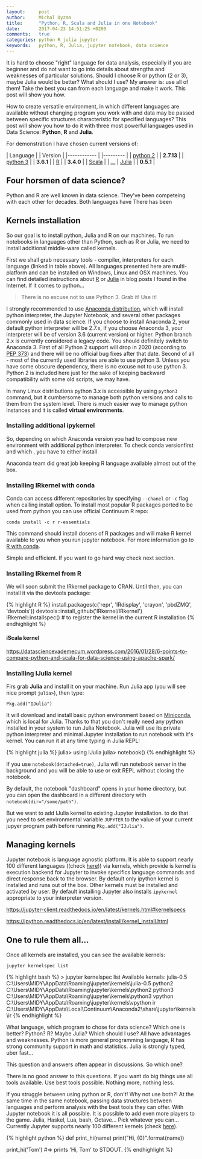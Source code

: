 ```yaml
---
layout:     post
author:     Michal Dyzma
title:      "Python, R, Scala and Julia in one Notebook"
date:       2017-04-23 14:51:25 +0200
comments:   true
categories: python R julia jupyter
keywords:   python, R, Julia, jupyter notebook, data science
---
```


It is hard to choose "right" language for data analysis, especially if you are beginner and do not want to go into details about strengths and weaknesses of particular solutions. Should I choose R or python (2 or 3), maybe Julia would be better?  What should I use? My answer is: use all of them! Take the best you can from each language and make it work. This post will show you how.


How to create versatile environment, in which different languages are available without changing program you work with and data may be passed between specific structures characteristic for specified languages? This post will show you how to do it with three most powerful languages used in Data Science: __Python__, __R__ and __Julia__.

For demonstration I have chosen current versions of:

| Language              | | Version    |
|------------           | |---------   |
| [python 2][python2]    | | __2.7.13__ |
| [python 3][python3]    | | __3.6.1__  |
| [R][rlang]            | | __3.4.0__  |
| [Scala][scala]        | | __
| [Julia][julia]        | | __0.5.1__  |

## Four horsmen of data science?

Python and R are well known in data science. They've been competeing with each other for decades. Both languages have  There has been 


## Kernels installation

So our goal is to install python, Julia and R on our machines. To run notebooks in languages other than Python, such as R or Julia, we need to install additional middle-ware called kernels. 

First we shall grab necessary tools - compiler, interpreters for each language (linked in table above). All languages presented here are multi-platform and can be installed on Windows, Linux and OSX machines. You can find detailed instructions about [R](http://www.jason-french.com/blog/2013/03/11/installing-r-in-linux/) or [Julia](https://julialang.org/downloads/platform.html) in blog posts I found in the Internet. If it comes to python...

> There is no excuse not to use Python 3. Grab it! Use it!

I strongly recommended to use [Anaconda distribution][anaconda], which will install python interpreter, the Jupyter Notebook, and several other packages commonly used in data science. If you choose to install Anaconda 2, your default python interpreter will be 2.7.x, If you choose Anaconda 3, your interpreter will be of version 3.6 (current version) or higher. Python branch 2.x is currently considered a legacy code. You should definitely switch to Anaconda 3. First of all Python 2 support will drop in 2020 (according to [PEP 373][pep373]) and there will be no official bug fixes after that date. Second of all - most of the currently used libraries are able to use python 3. Unless you have some obscure dependency, there is no excuse not to use python 3. Python 2 is included here just for the sake of keeping backward compatibility with some old scripts, we may have.

In many Linux distributions python 3.x is accessible by using `python3` command, but it cumbersome to manage both python versions and calls to them from the system level. There is much easier way to manage python instances and it is called __virtual environments__.

### Installing additional ipykernel


So, depending on which Anaconda version you had to compose new environment with additional python interpreter. To check conda versionfirst and which , you have to either install 


Anaconda team did great job keeping R language available almost out of the box. 



### Installing IRkernel with conda

Conda can access different repositories by specifying `--chanel` or `-c` flag when calling install option. To install most popular R packages ported to be used from python you can use official Continuum R repo:

```conda install -c r r-essentials```

This command should install dosens of R packages and will make R kernel available to you when you run jupyter notebook.  For more information go to [R with conda](https://conda.io/docs/r-with-conda.html).

Simple and efficient. If you want to go hard way check next section.

### Installing IRkernel from R

We will soon submit the IRkernel package to CRAN. Until then, you can install it via the devtools package:

{% highlight R %}
install.packages(c('repr', 'IRdisplay', 'crayon', 'pbdZMQ', 'devtools'))
devtools::install_github('IRkernel/IRkernel')
IRkernel::installspec()  # to register the kernel in the current R installation
{% endhighlight %}

#### iScala kernel

https://datasciencevademecum.wordpress.com/2016/01/28/6-points-to-compare-python-and-scala-for-data-science-using-apache-spark/

### Installing IJulia kernel


Firs grab __Julia__ and install it on your machine. Run Julia app  (you will see nice prompt `julia>`), then type:

```Pkg.add("IJulia")```

It will download and install basic python environment based on [Miniconda][miniconda], which is local for Julia. Thanks to that you don't really need any python installed in your system to run Julia Notebook. Julia will use its private python interpreter and minimal Jupyter installation to run notebook with it's kernel. You can run it at any time typing in Julia REPL:

{% highlight julia %}
    julia> using IJulia
    julia> notebook()
{% endhighlight %}

If you use `notebook(detached=true)`, Julia will run notebook server in the background and you will be able to use or exit REPL without closing the notebook. 

By default, the notebook "dashboard" opens in your home directory, but you can open the dashboard in a different directory with `notebook(dir="/some/path")`.


But we want to add IJulia kernel to existing Jupyter installation. to do that you need to set environmental variable `JUPYTER` to the value of your current jupyer program path before running `Pkg.add("IJulia")`.


## Managing kernels

Jupyter notebook is language agnostic platform. It is able to support nearly 100 different languages ((check [here][kernels])) via kernels, which provide is kernel is execution backend for Jupyter to invoke specifics language commands and direct response back to the browser. By default only ipython kernel is installed and runs out of the box. Other kernels must be installed and activated by user. By default installing Jupyter also installs `ipykernel` appropriate to your interpreter version. 

https://jupyter-client.readthedocs.io/en/latest/kernels.html#kernelspecs



https://ipython.readthedocs.io/en/latest/install/kernel_install.html




## One to rule them all...

Once all kernels are installed, you can see the available kernels:


```jupyter kernelspec list ```

{% highlight bash %}
    > jupyter kernelspec list
    Available kernels:
        julia-0.5    C:\Users\MIDY\AppData\Roaming\jupyter\kernels\julia-0.5
        python2      C:\Users\MIDY\AppData\Roaming\jupyter\kernels\python2
        python3      C:\Users\MIDY\AppData\Roaming\jupyter\kernels\python3
        vpython      C:\Users\MIDY\AppData\Roaming\jupyter\kernels\vpython
        ir           C:\Users\MIDY\AppData\Local\Continuum\Anaconda2\share\jupyter\kernels\ir
{% endhighlight %}


What language, which program to chose for data science? Which one is better? Python? R? Maybe Julia? Which should I use? All have advantages and weaknesses. Python is more general programming language, R has strong community support in math and statistics. Julia is strongly typed, uber fast...

This question and answers often appear in discussions. So which one?

There is no good answer to this questions. If you want do big things use all tools available. Use best tools possible. Nothing more, nothing less.

If you struggle between using python or R, don't! Why not use both?! At the same time in the same notebook, passing data structures between languages and perform analysis with the best tools they can offer. With Jupyter notebook it is all possible. It is possible to add even more players to the game. Julia, Haskel, Lua, bash, Octave... Pick whatever you can... Currently Jupyter supports nearly 100 different kernels (check [here][kernels]).



<!-- {:.mdtablestyle} -->



{% highlight python %}
def print_hi(name)
  print("Hi, {0}".format(name))

print_hi('Tom')
#=> prints 'Hi, Tom' to STDOUT.
{% endhighlight %}


<!-- Links -->
[anaconda]:   https://www.continuum.io/DOWNLOADS
[kernels]:    https://github.com/jupyter/jupyter/wiki/Jupyter-kernels
[python2]:    https://www.python.org/downloads/release/python-2713/
[python3]:    https://www.python.org/downloads/release/python-361/
[rlang]:      https://cloud.r-project.org
[scala]:      https://www.scala-lang.org/download/
[julia]:      https://julialang.org/downloads/
[jupyterlab]: https://github.com/jupyterlab/jupyterlab  
[pep373]:     https://www.python.org/dev/peps/pep-0373/
[miniconda]:  https://conda.io/miniconda.html

